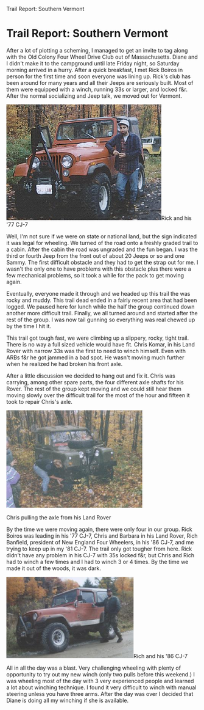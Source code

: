 Trail Report: Southern Vermont

# Trail Report: Southern Vermont

After a lot of plotting a scheming, I managed to get an invite to tag along with the Old Colony Four Wheel Drive Club out of Massachusetts. Diane and I didn\'t make it to the campground until late Friday night, so Saturday morning arrived in a hurry. After a quick breakfast, I met Rick Boiros in person for the first time and soon everyone was lining up. Rick\'s club has been around for many years and all their Jeeps are seriously built. Most of them were equipped with a winch, running 33s or larger, and locked f&r. After the normal socializing and Jeep talk, we moved out for Vermont.

![](/images/terry/trail/rick_boiros.jpg)Rick and his \'77 CJ-7

Well, I\'m not sure if we were on state or national land, but the sign indicated it was legal for wheeling. We turned of the road onto a freshly graded trail to a cabin. After the cabin the road was ungraded and the fun began. I was the third or fourth Jeep from the front out of about 20 Jeeps or so and one Sammy. The first difficult obstacle and they had to get the strap out for me. I wasn\'t the only one to have problems with this obstacle plus there were a few mechanical problems, so it took a while for the pack to get moving again.

Eventually, everyone made it through and we headed up this trail the was rocky and muddy. This trail dead ended in a fairly recent area that had been logged. We paused here for lunch while the half the group continued down another more difficult trail. Finally, we all turned around and started after the rest of the group. I was now tail gunning so everything was real chewed up by the time I hit it.

This trail got tough fast, we were climbing up a slippery, rocky, tight trail. There is no way a full sized vehicle would have fit. Chris Komar, in his Land Rover with narrow 33s was the first to need to winch himself. Even with ARBs f&r he got jammed in a bad spot. He wasn\'t moving much further when he realized he had broken his front axle.

After a little discussion we decided to hang out and fix it. Chris was carrying, among other spare parts, the four different axle shafts for his Rover. The rest of the group kept moving and we could still hear them moving slowly over the difficult trail for the most of the hour and fifteen it took to repair Chris\'s axle.

![](/images/terry/trail/chris_komar.jpg)

Chris pulling the axle from his Land Rover

By the time we were moving again, there were only four in our group. Rick Boiros was leading in his \'77 CJ-7, Chris and Barbara in his Land Rover, Rich Banfield, president of New England Four Wheelers, in his \'86 CJ-7, and me trying to keep up in my \'81 CJ-7. The trail only got tougher from here. Rick didn\'t have any problem in his CJ-7 with 35s locked f&r, but Chris and Rich had to winch a few times and I had to winch 3 or 4 times. By the time we made it out of the woods, it was dark.

![](/images/terry/trail/rich_banfield.jpg)Rich and his \'86 CJ-7

All in all the day was a blast. Very challenging wheeling with plenty of opportunity to try out my new winch (only two pulls before this weekend.) I was wheeling most of the day with 3 very experienced people and learned a lot about winching technique. I found it very difficult to winch with manual steering unless you have three arms. After the day was over I decided that Diane is doing all my winching if she is available.
